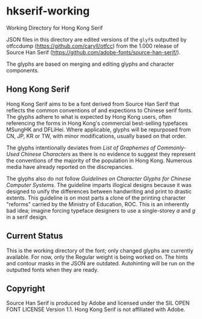 # hkserif-working
Working Directory for Hong Kong Serif

JSON files in this directory are edited versions of the `glyf`s outputted by otfccdump (https://github.com/caryll/otfcc) from the 1.000 release of Source Han Serif (https://github.com/adobe-fonts/source-han-serif/).

The glyphs are based on merging and editing glyphs and character components.

## Hong Kong Serif
Hong Kong Serif aims to be a font derived from Source Han Serif that reflects the common conventions of and expections to Chinese serif fonts.  The glyphs adhere to what is expected by Hong Kong users, often referencing the forms in Hong Kong's commercial best-selling typefaces MSungHK and DFLiHei.  Where applicable, glyphs will be repurposed from CN, JP, KR or TW, with minor modifications, usually based on that order.

The glyphs intentionally deviates from *List of Graphemes of Commonly-Used Chinese Characters* as there is no evidence to suggest they represent the conventions of the majority of the population in Hong Kong. Numerous media have already reported on the discrepancies.

The glyphs also do not follow *Guidelines on Character Glyphs for Chinese Computer Systems*. The guideline imparts illogical designs because it was designed to unify the differences between handwriting and print to drastic extents.  This guideline is on most parts a clone of the printing character "reforms" carried by the Ministry of Education, ROC.  This is an inherently bad idea; imagine forcing typeface designers to use a single-storey *a* and *g* in a serif design.

## Current Status
This is the working directory of the font; only changed glyphs are currently available. For now, only the Regular weight is being worked on.  The hints and contour masks in the JSON are outdated.  Autohinting will be run on the outputted fonts when they are ready.

## Copyright
Source Han Serif is produced by Adobe and licensed under the SIL OPEN FONT LICENSE Version 1.1. Hong Kong Serif is not affiliated with Adobe.
